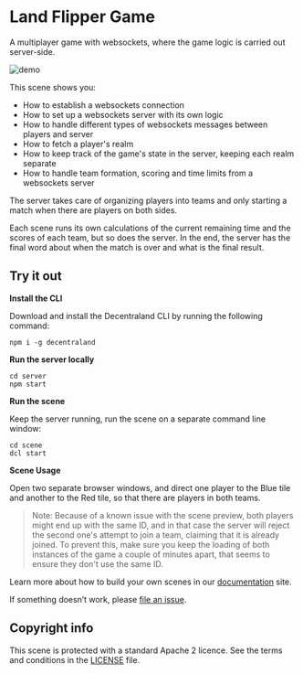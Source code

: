 # Land Flipper Game

A multiplayer game with websockets, where the game logic is carried out server-side.

![demo](https://github.com/decentraland-scenes/Land-Flipper-Game/blob/master/screenshots/land-flipper-game.gif)

This scene shows you:

- How to establish a websockets connection
- How to set up a websockets server with its own logic
- How to handle different types of websockets messages between players and server
- How to fetch a player's realm
- How to keep track of the game's state in the server, keeping each realm separate
- How to handle team formation, scoring and time limits from a websockets server


The server takes care of organizing players into teams and only starting a match when there are players on both sides.

Each scene runs its own calculations of the current remaining time and the scores of each team, but so does the server. In the end, the server has the final word about when the match is over and what is the final result.

## Try it out

**Install the CLI**

Download and install the Decentraland CLI by running the following command:

```
npm i -g decentraland
```

**Run the server locally**

```
cd server
npm start
```
**Run the scene**

Keep the server running, run the scene on a separate command line window:

```
cd scene
dcl start
```

**Scene Usage**


Open two separate browser windows, and direct one player to the Blue tile and another to the Red tile, so that there are players in both teams.

> Note: Because of a known issue with the scene preview, both players might end up with the same ID, and in that case the server will reject the second one's attempt to join a team, claiming that it is already joined. To prevent this, make sure you keep the loading of both instances of the game a couple of minutes apart, that seems to ensure they don't use the same ID.


Learn more about how to build your own scenes in our [documentation](https://docs.decentraland.org/) site.

If something doesn’t work, please [file an issue](https://github.com/decentraland-scenes/Awesome-Repository/issues/new).

## Copyright info

This scene is protected with a standard Apache 2 licence. See the terms and conditions in the [LICENSE](/LICENSE) file.